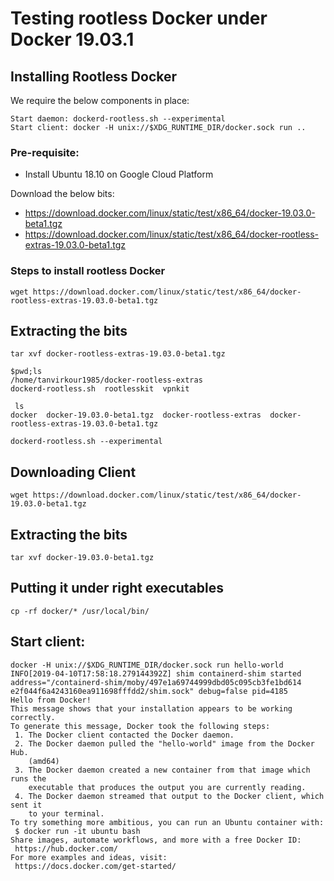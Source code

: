 # Testing rootless Docker under Docker 19.03.1

## Installing Rootless Docker

We require the below components in place:

```
Start daemon: dockerd-rootless.sh --experimental
Start client: docker -H unix://$XDG_RUNTIME_DIR/docker.sock run ..
```

### Pre-requisite:

- Install Ubuntu 18.10 on Google Cloud Platform

Download the below bits:

- https://download.docker.com/linux/static/test/x86_64/docker-19.03.0-beta1.tgz
- https://download.docker.com/linux/static/test/x86_64/docker-rootless-extras-19.03.0-beta1.tgz


### Steps to install rootless Docker

```
wget https://download.docker.com/linux/static/test/x86_64/docker-rootless-extras-19.03.0-beta1.tgz
```

## Extracting the bits

```
tar xvf docker-rootless-extras-19.03.0-beta1.tgz
```

```
$pwd;ls
/home/tanvirkour1985/docker-rootless-extras
dockerd-rootless.sh  rootlesskit  vpnkit
```

```
 ls
docker  docker-19.03.0-beta1.tgz  docker-rootless-extras  docker-rootless-extras-19.03.0-beta1.tgz
```

```
dockerd-rootless.sh --experimental
```

## Downloading Client

```
wget https://download.docker.com/linux/static/test/x86_64/docker-19.03.0-beta1.tgz
```

## Extracting the bits

```
tar xvf docker-19.03.0-beta1.tgz
```



## Putting it under right executables

```
cp -rf docker/* /usr/local/bin/
```


## Start client: 


```
docker -H unix://$XDG_RUNTIME_DIR/docker.sock run hello-world
INFO[2019-04-10T17:58:18.279144392Z] shim containerd-shim started                  address="/containerd-shim/moby/497e1a69744999dbd05c095cb3fe1bd614
e2f044f6a4243160ea911698fffdd2/shim.sock" debug=false pid=4185
Hello from Docker!
This message shows that your installation appears to be working correctly.
To generate this message, Docker took the following steps:
 1. The Docker client contacted the Docker daemon.
 2. The Docker daemon pulled the "hello-world" image from the Docker Hub.
    (amd64)
 3. The Docker daemon created a new container from that image which runs the
    executable that produces the output you are currently reading.
 4. The Docker daemon streamed that output to the Docker client, which sent it
    to your terminal.
To try something more ambitious, you can run an Ubuntu container with:
 $ docker run -it ubuntu bash
Share images, automate workflows, and more with a free Docker ID:
 https://hub.docker.com/
For more examples and ideas, visit:
 https://docs.docker.com/get-started/
 ```






